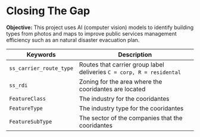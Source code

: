 # Closing The Gap

**Objective:** This project uses AI (computer vision) models to identify building types from photos and maps to improve public services management efficiency such as an natural disaster evacuation plan. 

 Keywords | Description |
| --- | --- |
| `ss_carrier_route_type` |  Routes that carrier group label deliveries ```C = corp, R = residental```
`ss_rdi` | Zoning for the area where the cooridantes are located |
| `FeatureClass` | The industry for the cooridantes |
| `FeatureType` | The industry type for the cooridantes |
| `FeatureSubType` | The sector of the companies that the cooridantes |
